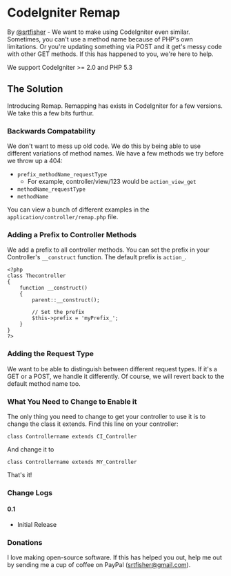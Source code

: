 # CodeIgniter Remap
By [@srtfisher](http://twitter.com/srtfisher) - We want to make using CodeIgniter even similar. Sometimes, you can't use a method name because of PHP's own limitations. Or you're updating something via POST and it get's messy code with other GET methods. If this has happened to you, we're here to help.

We support CodeIgniter >= 2.0 and PHP 5.3

## The Solution
Introducing Remap. Remapping has exists in CodeIgniter for a few versions. We take this a few bits furthur.

### Backwards Compatability
We don't want to mess up old code. We do this by being able to use different variations of method names. We have a few methods we try before we throw up a 404:

- `prefix_methodName_requestType`
	- For example, controller/view/123 would be `action_view_get`
- `methodName_requestType`
- `methodName`

You can view a bunch of different examples in the `application/controller/remap.php` file.

### Adding a Prefix to Controller Methods
We add a prefix to all controller methods. You can set the prefix in your Controller's `__construct` function. The default prefix is `action_`.

	<?php
	class Thecontroller
	{
		function __construct()
		{
			parent::__construct();
			
			// Set the prefix
			$this->prefix = 'myPrefix_';
		}
	}
	?>

### Adding the Request Type
We want to be able to distinguish between different request types. If it's a GET or a POST, we handle it differently. Of course, we will revert back to the default method name too.

### What You Need to Change to Enable it
The only thing you need to change to get your controller to use it is to change the class it extends. Find this line on your controller:

	class Controllername extends CI_Controller

And change it to

	class Controllername extends MY_Controller

That's it!

### Change Logs

#### 0.1
- Initial Release

### Donations
I love making open-source software. If this has helped you out, help me out by sending me a cup of coffee on PayPal (srtfisher@gmail.com).